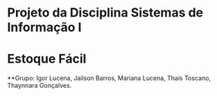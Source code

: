 ﻿# Projeto da Disciplina Sistemas de Informação I
 # Estoque Fácil

 **Grupo: Igor Lucena,
	Jailson Barros,
	Mariana Lucena,
	Thaís Toscano,
	Thaynnara Gonçalves.

